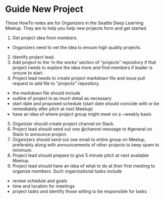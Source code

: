 # Guide New Project

These HowTo notes are for Organizers in the Seattle Deep Learning Meetup. They 
are to help you help new projects form and get started. 

1. Get project idea from members.
  * Organizers need to vet the idea to ensure high quality projects.
2. Identify project lead.
3. Add project to the ‘in the works’ section of "projects" repository if that project needs to explore the idea more and find members if leader is unsure to start.
4. Project lead needs to create project markdown file and issue pull request to add file to "projects" repository. 
  * the markdown file should include
  * outline of project in as much detail as necessary
  * start date and proposed schedule (start date should coincide with or be immediately after pitch at next Meetup)
  * have an idea of where project group might meet on a ~weekly basis
5. Organizer should create project channel on Slack.
5. Project lead should send out one @channel message to #general on Slack to announce project.
6. Organizers should send out one email to entire group on Meetup, preferably along with announcements of other projects to keep spam to minimum.
7. Project lead should prepare to give 5 minute pitch at next available Meetup.
8. Project lead should have an idea of what to do at their first meeting to organize members. Such organizational tasks include
  * review schedule and goals
  * time and location for meetings
  * project tasks and identify those willing to be responsible for tasks
